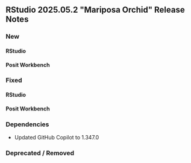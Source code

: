 ## RStudio 2025.05.2 "Mariposa Orchid" Release Notes

### New

#### RStudio

#### Posit Workbench

### Fixed

#### RStudio

#### Posit Workbench

### Dependencies

- Updated GitHub Copilot to 1.347.0

### Deprecated / Removed

